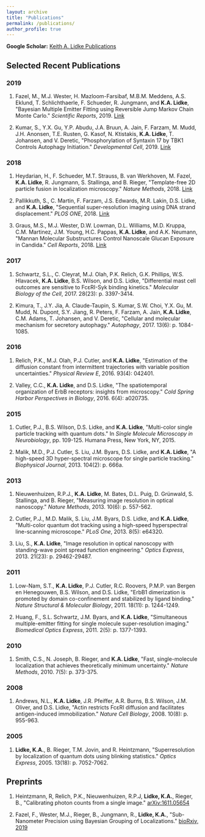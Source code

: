 ```yaml
---
layout: archive
title: "Publications"
permalink: /publications/
author_profile: true
---
```


**Google Scholar:** [Keith A. Lidke Publications](http://scholar.google.com/citations?user=kYEBbeEAAAAJ&hl=en)

## Selected Recent Publications

### 2019

1. Fazel, M., M.J. Wester, H. Mazloom-Farsibaf, M.B.M. Meddens, A.S. Eklund, T. Schlichthaerle, F. Schueder, R. Jungmann, and **K.A. Lidke**, "Bayesian Multiple Emitter Fitting using Reversible Jump Markov Chain Monte Carlo." *Scientific Reports*, 2019. [Link](https://www.nature.com/articles/s41598-019-50232-x)

2. Kumar, S., Y.X. Gu, Y.P. Abudu, J.A. Bruun, A. Jain, F. Farzam, M. Mudd, J.H. Anonsen, T.E. Rusten, G. Kasof, N. Ktistakis, **K.A. Lidke**, T. Johansen, and V. Deretic, "Phosphorylation of Syntaxin 17 by TBK1 Controls Autophagy Initiation." *Developmental Cell*, 2019. [Link](https://www.sciencedirect.com/science/article/pii/S1534580719300553)

### 2018

1. Heydarian, H., F. Schueder, M.T. Strauss, B. van Werkhoven, M. Fazel, **K.A. Lidke**, R. Jungmann, S. Stallinga, and B. Rieger, "Template-free 2D particle fusion in localization microscopy." *Nature Methods*, 2018. [Link](https://www.nature.com/articles/s41592-018-0136-6)

2. Pallikkuth, S., C. Martin, F. Farzam, J.S. Edwards, M.R. Lakin, D.S. Lidke, and **K.A. Lidke**, "Sequential super-resolution imaging using DNA strand displacement." *PLOS ONE*, 2018. [Link](https://journals.plos.org/plosone/article?id=10.1371/journal.pone.0203291)

3. Graus, M.S., M.J. Wester, D.W. Lowman, D.L. Williams, M.D. Kruppa, C.M. Martinez, J.M. Young, H.C. Pappas, **K.A. Lidke**, and A.K. Neumann, "Mannan Molecular Substructures Control Nanoscale Glucan Exposure in Candida." *Cell Reports*, 2018. [Link](https://www.sciencedirect.com/science/article/pii/S221112471831221X)

### 2017

1. Schwartz, S.L., C. Cleyrat, M.J. Olah, P.K. Relich, G.K. Phillips, W.S. Hlavacek, **K.A. Lidke**, B.S. Wilson, and D.S. Lidke, "Differential mast cell outcomes are sensitive to FcεRI-Syk binding kinetics." *Molecular Biology of the Cell*, 2017. 28(23): p. 3397-3414.

2. Kimura, T., J.Y. Jia, A. Claude-Taupin, S. Kumar, S.W. Choi, Y.X. Gu, M. Mudd, N. Dupont, S.Y. Jiang, R. Peters, F. Farzam, A. Jain, **K.A. Lidke**, C.M. Adams, T. Johansen, and V. Deretic, "Cellular and molecular mechanism for secretory autophagy." *Autophagy*, 2017. 13(6): p. 1084-1085.

### 2016

1. Relich, P.K., M.J. Olah, P.J. Cutler, and **K.A. Lidke**, "Estimation of the diffusion constant from intermittent trajectories with variable position uncertainties." *Physical Review E*, 2016. 93(4): 042401.

2. Valley, C.C., **K.A. Lidke**, and D.S. Lidke, "The spatiotemporal organization of ErbB receptors: insights from microscopy." *Cold Spring Harbor Perspectives in Biology*, 2016. 6(4): a020735.

### 2015

1. Cutler, P.J., B.S. Wilson, D.S. Lidke, and **K.A. Lidke**, "Multi-color single particle tracking with quantum dots." In *Single Molecule Microscopy in Neurobiology*, pp. 109-125. Humana Press, New York, NY, 2015.

2. Malik, M.D., P.J. Cutler, S. Liu, J.M. Byars, D.S. Lidke, and **K.A. Lidke**, "A high-speed 3D hyper-spectral microscope for single particle tracking." *Biophysical Journal*, 2013. 104(2): p. 666a.

### 2013

1. Nieuwenhuizen, R.P.J., **K.A. Lidke**, M. Bates, D.L. Puig, D. Grünwald, S. Stallinga, and B. Rieger, "Measuring image resolution in optical nanoscopy." *Nature Methods*, 2013. 10(6): p. 557-562.

2. Cutler, P.J., M.D. Malik, S. Liu, J.M. Byars, D.S. Lidke, and **K.A. Lidke**, "Multi-color quantum dot tracking using a high-speed hyperspectral line-scanning microscope." *PLoS One*, 2013. 8(5): e64320.

3. Liu, S., **K.A. Lidke**, "Image resolution in optical nanoscopy with standing-wave point spread function engineering." *Optics Express*, 2013. 21(23): p. 29462-29487.

### 2011

1. Low-Nam, S.T., **K.A. Lidke**, P.J. Cutler, R.C. Roovers, P.M.P. van Bergen en Henegouwen, B.S. Wilson, and D.S. Lidke, "ErbB1 dimerization is promoted by domain co-confinement and stabilized by ligand binding." *Nature Structural & Molecular Biology*, 2011. 18(11): p. 1244-1249.

2. Huang, F., S.L. Schwartz, J.M. Byars, and **K.A. Lidke**, "Simultaneous multiple-emitter fitting for single molecule super-resolution imaging." *Biomedical Optics Express*, 2011. 2(5): p. 1377-1393.

### 2010

1. Smith, C.S., N. Joseph, B. Rieger, and **K.A. Lidke**, "Fast, single-molecule localization that achieves theoretically minimum uncertainty." *Nature Methods*, 2010. 7(5): p. 373-375.

### 2008

1. Andrews, N.L., **K.A. Lidke**, J.R. Pfeiffer, A.R. Burns, B.S. Wilson, J.M. Oliver, and D.S. Lidke, "Actin restricts FcεRI diffusion and facilitates antigen-induced immobilization." *Nature Cell Biology*, 2008. 10(8): p. 955-963.

### 2005

1. **Lidke, K.A.**, B. Rieger, T.M. Jovin, and R. Heintzmann, "Superresolution by localization of quantum dots using blinking statistics." *Optics Express*, 2005. 13(18): p. 7052-7062.

## Preprints

1. Heintzmann, R, Relich, P.K., Nieuwenhuizen, R.P.J, **Lidke, K.A.**, Rieger, B., "Calibrating photon counts from a single image." [arXiv:1611.05654](https://arxiv.org/abs/1611.05654)

2. Fazel, F., Wester, M.J., Rieger, B., Jungmann, R., **Lidke, K.A.**, "Sub-Nanometer Precision using Bayesian Grouping of Localizations." [bioRxiv, 2019](https://www.biorxiv.org/content/10.1101/752287v1)
